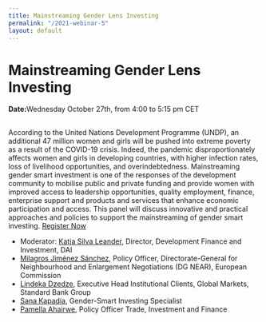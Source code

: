 ```yaml
---
title: Mainstreaming Gender Lens Investing
permalink: "/2021-webinar-5"
layout: default
---
```


# Mainstreaming Gender Lens Investing

<div>
  <span style="display: block; margin-bottom: 1rem;"><strong>Date:</strong>Wednesday October 27th, from 4:00 to 5:15 pm CET</span>
</div>

<img src="/uploads/GLI.jpg" alt="">

According to the United Nations Development Programme (UNDP), an additional 47 million women and girls will be pushed into extreme poverty as a result of the COVID-19 crisis. Indeed, the pandemic disproportionately affects women and girls in developing countries, with higher infection rates, loss of livelihood opportunities, and overindebtedness. Mainstreaming gender smart investment is one of the responses of the development community to mobilise public and private funding and provide women with improved access to leadership opportunities, quality employment, finance, enterprise support and products and services that enhance economic participation and access. This panel will discuss innovative and practical approaches and policies to support the mainstreaming of gender smart investing. [Register Now](https://docs.google.com/forms/d/e/1FAIpQLSfy_OF2WF1HhRMQ3Yyw2Q_WsPf7PS_4c9spr6mYPRvCroqTCg/viewform)

- Moderator: [Katja Silva Leander](/our-team/katja-silva-leander), Director, Development Finance and Investment, DAI
- [Milagros Jiménez Sánchez](https://www.linkedin.com/in/milagros-jiménez-sánchez-9100b37/?originalSubdomain=sn), Policy Officer, Directorate-General for Neighbourhood and Enlargement Negotiations (DG NEAR), European Commission
- [Lindeka Dzedze](https://za.linkedin.com/in/lindekadzedze), Executive Head Institutional Clients, Global Markets, Standard Bank Group
- [Sana Kapadia](https://www.linkedin.com/in/sanarkapadia/), Gender-Smart Investing Specialist
- [Pamella Ahairwe](https://ecdpm.org/people/pamella-ahairwe/), Policy Officer Trade, Investment and Finance

